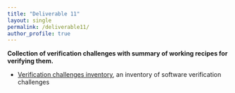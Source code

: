```yaml
---
title: "Deliverable 11"
layout: single
permalink: /deliverable11/
author_profile: true
---
```


**Collection of verification challenges with summary of working recipes for verifying them.**

* [Verification challenges inventory](https://github.com/EuroProofNet/ProgramVerification/wiki), an inventory of software verification challenges
